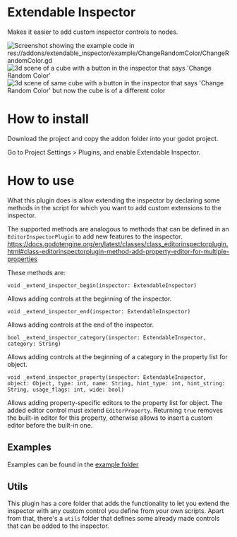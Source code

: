 # Extendable Inspector

Makes it easier to add custom inspector controls to nodes.

![Screenshot showing the example code in res://addons/extendable_inspector/example/ChangeRandomColor/ChangeRandomColor.gd](https://user-images.githubusercontent.com/11432672/215778616-963d902e-acc8-493c-969d-3544926a4904.png)
![3d scene of a cube with a button in the inspector that says 'Change Random Color'](https://user-images.githubusercontent.com/11432672/215778698-f09496c1-a9ff-4a60-99d0-2ae5cee6ab71.png)
![3d scene of same cube with a button in the inspector that says 'Change Random Color' but now the cube is of a different color](https://user-images.githubusercontent.com/11432672/215778730-78761e6d-5232-425f-acf8-1f34c5e7e614.png)

# How to install

Download the project and copy the addon folder into your godot project.

Go to Project Settings > Plugins, and enable Extendable Inspector.

# How to use

What this plugin does is allow extending the inspector by declaring some methods in the script for which you want to add custom extensions to the inspector.

The supported methods are analogous to methods that can be defined in an `EditorInspectorPlugin` to add new features to the inspector.
https://docs.godotengine.org/en/latest/classes/class_editorinspectorplugin.html#class-editorinspectorplugin-method-add-property-editor-for-multiple-properties

These methods are:
```godot
void _extend_inspector_begin(inspector: ExtendableInspector)
```
Allows adding controls at the beginning of the inspector.

```godot
void _extend_inspector_end(inspector: ExtendableInspector)
```

Allows adding controls at the end of the inspector.

```godot
bool _extend_inspector_category(inspector: ExtendableInspector, category: String)
```

Allows adding controls at the beginning of a category in the property list for object.

```godot
void _extend_inspector_property(inspector: ExtendableInspector, object: Object, type: int, name: String, hint_type: int, hint_string: String, usage_flags: int, wide: bool)
```

Allows adding property-specific editors to the property list for object. The added editor control must extend `EditorProperty`. Returning `true` removes the built-in editor for this property, otherwise allows to insert a custom editor before the built-in one.

## Examples

Examples can be found in the [example folder](https://github.com/Fanny-Pack-Studios/ExtendableInspector/tree/godot-4/addons/extendable_inspector/example)

## Utils

This plugin has a core folder that adds the functionality to let you extend the inspector with any custom control you define from your own scripts.
Apart from that, there's a `utils` folder that defines some already made controls that can be added to the inspector.
